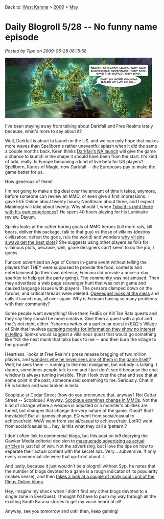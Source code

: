 Back to: [West Karana](/posts/westkarana.md) > [2009](/posts/2009/westkarana.md) > [May](./westkarana.md)
# Daily Blogroll 5/28 -- No funny name episode

*Posted by Tipa on 2009-05-28 08:15:58*

![Making Hay](../../../uploads/2009/05/makinghay.jpg "Making Hay")

I've been staying away from talking about Darkfall and Free Realms lately because, what's more to say about it?

Well, Darkfall is about to launch in the US, and we can only hope that makes more waves than Spellborn's rather uneventful splash when it did the same a couple months back. Keen thinks [Darkfall's NA launch](http://www.keenandgraev.com/?p=2402) will give the game a chance to launch in the shape it should have been from the start. It's kind of odd, really. Is Europe becoming a kind of live beta for US players? Spellborn, Runes of Magic, now Darkfall -- the Europeans pay to make the game better for us.

How generous of them!

I'm not going to make a big deal over the amount of time it takes, anymore, before someone can review an MMO, or even give a first impressions. I gave EVE Online about twenty hours; NeoSteam about three, and I expect Mabinogi will take about twenty. Why should I, when [Tobold is right there with his own experiences](http://tobolds.blogspot.com/2009/05/how-much-time-do-you-need-to-play-game.html)? He spent 40 hours playing for his Luminaire review. Dayum.

Spinks looks at the rather boring goals of MMO heroes (kill more rats, kill bears, deliver this package, talk to that guy) vs those of villains (destroy civilization, defeat the gods, rule the world) and wonders [why villains always get the best plots](http://spinksville.wordpress.com/2009/05/28/why-do-villains-get-the-best-plots/)? She suggests using other players as foils for villainous plots, because, well, game designers can't seem to do the job, I guess.

Funcom advertised an Age of Conan in-game event without telling the players that THEY were supposed to provide the food, contests and entertainment (in their own defense, Funcom did provide a once-a-day sparkler to help get the party going). The community was not amused. Then they advertised a web page scavenger hunt that was not in game and caused language issues with players. The censors clamped down on the forums, and critical threads were deleted. [Openedge1 looks at the mess](http://simple-n-complex.blogspot.com/2009/05/age-of-conan-launch-day-blues-redux.html) and calls it launch day, all over again. Why is Funcom having so many problems with their community?

Some people want everything! Give them FedEx or Kill Ten Rats quests and they say they should be more creative. Give them a quest with a plot and that's not right, either. Ysharros writes of a particular quest in EQ2's Village of Shin that involves [pumping monks for information they show no interest in telling](http://stylishcorpse.wordpress.com/2009/05/27/quest-design-from-the-sublime-to-the-ridiculous/). Spinks would suggest a villainous quest that would go something like "Kill the next monk that talks back to me -- and then burn the village to the ground!"

Heartless\_ looks at Free Realm's press release bragging of two million players, and [wonders why he never sees any of them in the game itself](http://hgamer.blogspot.com/2009/05/free-realms-hits-2-million-none-could.html)? Well, he sees them -- running to the next minigame, but nobody is talking. I dunno, sometimes people talk to me and I just don't see it because the chat window is always turning invisible. Then I look over the chat and see that at some point in the past, someone said something to me. Seriously. Chat in FR is broken and was broken in beta.

Scopique at Cedar Street (how do you pronounce that, anyway? Not Cedar Street -- Scopique.) Anyway, [Scopique examines change in MMOs](http://www.cedarstreet.net/2009/05/same-as-it-ever-was.html). Not the kind of change where a weapon is adjusted or a monster's abilities are tuned, but changes that change the very nature of the game. Good? Bad? Inevitable? But all games change. EQ went from social/casual to achiever/raid. WoW went from social/casual to achiever/raid. LotRO went from social/casual to... hey, is this what they call a 'pattern'?

I don't often link to commercial blogs, but this post on io9 decrying the Gawker Media editorial decision to [masquerade advertising as actual articles](http://io9.com/5271559/vampires-are-not-real-and-blood-copy-is-not-a-real-blog) is just full of win. Not the advertising, but I love the tips on how to separate their actual content with the secret ads. Very... subversive. If only every commercial site were that up-front about it.

And lastly, because it just wouldn't be a blogroll without Syp, he notes that the number of blogs devoted to a game is a rough indicator of its popularity (makes sense), and then [takes a look at a couple of really cool Lord of the Rings Online blogs](http://biobreak.wordpress.com/2009/05/27/lotro-the-boggening-er-bloggening/). 

Hey, imagine my shock when I didn't find any other blogs devoted to a single zone in EverQuest. I thought I'd have to push my way through all the exciting South Karana stories to get my voice heard at all!

Anyway, see you tomorrow and until then, keep gaming!

